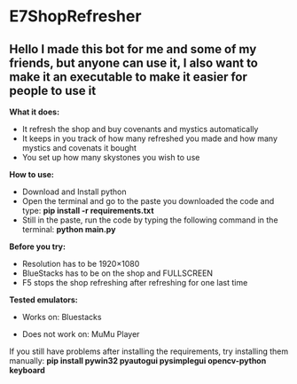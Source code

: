 # E7ShopRefresher

## Hello I made this bot for me and some of my friends, but anyone can use it,  I also want to make it an executable to make it easier for people to use it

**What it does:**
- It refresh the shop and buy covenants and mystics automatically
- It keeps in you track of how many refreshed you made and how many mystics and covenats it bought
- You set up how many skystones you wish to use

**How to use:**
- Download and Install python
- Open the terminal and go to the paste you downloaded the code and type: 
**pip install -r requirements.txt**
- Still in the paste, run the code by typing the following command in the terminal: 
**python main.py**

**Before you try:**
- Resolution has to be 1920×1080
- BlueStacks has to be on the shop and FULLSCREEN
- F5 stops the shop refreshing after refreshing for one last time

**Tested emulators:**


- Works on: Bluestacks


- Does not work on: MuMu Player


If you still have problems after installing the requirements, try installing them manually:
  **pip install pywin32 pyautogui pysimplegui opencv-python keyboard**


